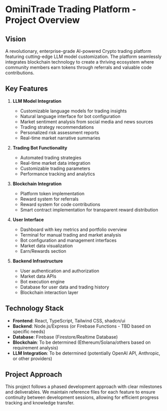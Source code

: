# OminiTrade Trading Platform - Project Overview

## Vision

A revolutionary, enterprise-grade AI-powered Crypto trading platform featuring cutting-edge LLM model customization. The platform seamlessly integrates blockchain technology to create a thriving ecosystem where community members earn tokens through referrals and valuable code contributions.

## Key Features

1. **LLM Model Integration**

   - Customizable language models for trading insights
   - Natural language interface for bot configuration
   - Market sentiment analysis from social media and news sources
   - Trading strategy recommendations
   - Personalized risk assessment reports
   - Real-time market narrative summaries

2. **Trading Bot Functionality**

   - Automated trading strategies
   - Real-time market data integration
   - Customizable trading parameters
   - Performance tracking and analytics

3. **Blockchain Integration**

   - Platform token implementation
   - Reward system for referrals
   - Reward system for code contributions
   - Smart contract implementation for transparent reward distribution

4. **User Interface**

   - Dashboard with key metrics and portfolio overview
   - Terminal for manual trading and market analysis
   - Bot configuration and management interfaces
   - Market data visualization
   - Earn/Rewards section

5. **Backend Infrastructure**
   - User authentication and authorization
   - Market data APIs
   - Bot execution engine
   - Database for user data and trading history
   - Blockchain interaction layer

## Technology Stack

- **Frontend**: React, TypeScript, Tailwind CSS, shadcn/ui
- **Backend**: Node.js/Express (or Firebase Functions - TBD based on specific needs)
- **Database**: Firebase (Firestore/Realtime Database)
- **Blockchain**: To be determined (Ethereum/Solana/others based on requirement analysis)
- **LLM Integration**: To be determined (potentially OpenAI API, Anthropic, or other providers)

## Project Approach

This project follows a phased development approach with clear milestones and deliverables. We maintain reference files for each feature to ensure continuity between development sessions, allowing for efficient progress tracking and knowledge transfer.
